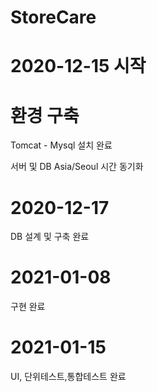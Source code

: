# StoreCare

# 2020-12-15 시작

# 환경 구축
Tomcat - Mysql 설치 완료

서버 및 DB Asia/Seoul 시간 동기화

# 2020-12-17 
DB 설계 및 구축 완료

# 2021-01-08
구현 완료

# 2021-01-15
UI, 단위테스트,통합테스트 완료

